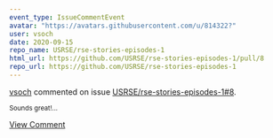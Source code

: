```yaml
---
event_type: IssueCommentEvent
avatar: "https://avatars.githubusercontent.com/u/814322?"
user: vsoch
date: 2020-09-15
repo_name: USRSE/rse-stories-episodes-1
html_url: https://github.com/USRSE/rse-stories-episodes-1/pull/8
repo_url: https://github.com/USRSE/rse-stories-episodes-1
---
```


<a href='https://github.com/vsoch' target='_blank'>vsoch</a> commented on issue <a href='https://github.com/USRSE/rse-stories-episodes-1/pull/8' target='_blank'>USRSE/rse-stories-episodes-1#8</a>.

<small>Sounds great!...</small>

<a href='https://github.com/USRSE/rse-stories-episodes-1/pull/8' target='_blank'>View Comment</a>